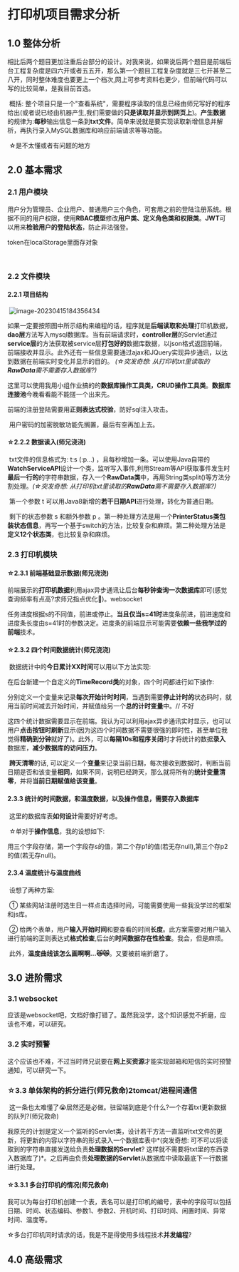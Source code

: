 # 打印机项目需求分析

## 1.0	整体分析

​	相比后两个题目更加注重后台部分的设计。对我来说，如果说后两个题目是前端后台工程复杂度是四六开或者五五开，那么第一个题目工程复杂度就是三七开甚至二八开，同时整体难度也要更上一个档次,网上可参考资料也更少，但前端代码可以写的比较简单，是我目前首选。

​	概括: 整个项目只是一个"查看系统"，需要程序读取的信息已经由师兄写好的程序给出(或者说已经由机器产生,我们需要做的**只是读取并显示到网页上**)。**产生数据**的规律为:**每秒**输出信息一条到**txt文件**。简单来说就是要实现读取新增信息并解析，再执行录入MySQL数据库和响应前端请求等等功能。

​	☆是不太懂或者有问题的地方

## 2.0	基本需求

### 2.1	用户模块

​	用户分为管理员、企业用户、普通用户三个角色，可套用之前的登陆注册系统。根据不同的用户权限，使用**RBAC模型**修改**用户类、定义角色类和权限类**。**JWT**可以用来**检验用户的登陆状态**，防止非法强登。

token在localStorage里面存对象

​	

### 2.2	文件模块

#### 2.2.1	项目结构

​                                      	![image-20230415184356434](https://mytyporapicute.oss-cn-guangzhou.aliyuncs.com/typoraPics/image-20230415184356434.png)

​	如果一定要按照图中所示结构来编程的话，程序就是**后端读取和处理**打印机数据，**dao层**方法写入mysql数据库。当有前端请求时，**controller层**的Servlet通过**service层**的方法获取被service层**打包好的**数据库数据，以json格式返回前端，前端接收并显示。此外还有一些信息需要通过ajax和JQuery实现异步通讯，以达到数据在前端实时变化并显示的目的。 *(☆突发奇想: 从打印机txt里读取的**RawData**需不需要存入数据库?)*

​	这里可以使用我用小组作业搞的的**数据库操作工具类，CRUD操作工具类**。**数据库连接池**今晚看看能不能搓一个出来先。

​	前端的注册登陆需要用**正则表达式校验**，防好sql注入攻击。

​	用户密码的加密脱敏功能先搁置，最后有空再加上去。

#### ☆2.2.2	数据读入(师兄浇浇)

​	txt文件的信息格式为:	t:s (:p…)	，且每秒增加一条。可以使用Java自带的**WatchServiceAPI**设计一个类，监听写入事件,利用Stream等API获取事件发生时**最后一行的**的字符串数据，存入一个**RawData类**中，再用String类split()等方法分割处理。*(☆突发奇想: 从打印机txt里读取的**RawData**需不需要存入数据库?)*

​	第一个参数 t 可以用Java8新增的**若干日期API**进行处理，转化为普通日期。

​	剩下的状态参数 s 和额外参数 p 。第一种处理方法是用一个**PrinterStatus类包装状态信息**，再写一个基于switch的方法，比较复杂和麻烦。第二种处理方法是**定义12个状态类**，也比较复杂和麻烦。



### 2.3	打印机模块

#### ☆2.3.1	前端基础显示数据(师兄浇浇)

​	 前端展示的**打印机数据**利用ajax异步通讯让后台**每秒钟查询一次数据库**即可(感觉查询频率有点高?求师兄指点优化:pray:)。websocket

​	任务进度根据s的不同值，前进或停止。**当且仅当s=41时**进度条前进，前进速度和进度条长度由s=41时的参数决定。进度条的前端显示可能需要**依赖一些我学过的前端**技术。

#### ☆2.3.2	四个时间数据统计(师兄浇浇)

​	数据统计中的**今日累计XX时间**可以用以下方法实现:

​		在后台新建一个自定义的**TimeRecord类**的对象，四个时间都进行如下操作:

​			分别定义一个变量来记录**每次开始计时时间**，当遇到需要**停止计时的**状态码时，就用当前时间减去开始时间，并赋值给另一个**总的计时变量**中。// 不好

​	这四个统计数据需要显示在前端。我认为可以利用ajax异步通讯实时显示，也可以用户**点击按钮时刷新**显示(因为这四个时间数据不需要很强的即时性，甚至单位我觉得**精确到分钟**就好了)。此外，可以**每隔10s和程序关闭**时才将统计的数据**录入**数据库，**减少数据库的访问压力**。

​	**跨天清零**的话, 可以定义一个**变量**来记录当前日期，每次接收到数据时，判断当前日期是否和该变量**相同**，如果不同，说明已经跨天，那么就将所有的**统计变量清零**，并将**当前日期赋值给该变量**。

#### 2.3.3	统计的时间数据，和温度数据，以及操作信息，需要存入数据库

​	这里的数据库表**如何设计**需要好好考虑。

​	☆单对于**操作信息**，我的设想如下:

​	用三个字段存储，第一个字段存s的值，第二个存p1的值(若无存null),第三个存p2的值(若无存null)。

#### 2.3.4	温度统计与温度曲线

​	设想了两种方案:

​		① 某些网站注册时选生日一样点击选择时间，可能需要使用一些我没学过的框架和js库。

​		② 给两个表单，用户**输入开始时间**和要查看的时间**长度**。此方案需要对用户输入进行前端的正则表达式**格式检查**,后台的**时间数据存在性检查**。我会，但是麻烦。

​	此外，**温度曲线该怎么画啊啊...:crying_cat_face::crying_cat_face:**。又要被前端折磨了。



## 3.0	进阶需求

### 3.1	websocket

​	应该是websocket吧，文档好像打错了。虽然我没学，这个知识感觉不折磨，应该也不难，可以研究。

### 3.2	实时预警

​	这个应该也不难，不过当时师兄说要在**网上买资源**才能实现邮箱和短信的实时预警通知，可以研究一下。

### ☆3.3	单体架构的拆分进行(师兄救命)2tomcat/进程间通信

​	这一条也太难懂了:sob:居然还是必做。驻留端到底是个什么?一个存着txt更新数据的队列?(师兄救命)

​	我原先的计划是定义一个监听的Servlet类，设计若干方法一直监听txt文件的更新，将更新的内容以字符串的形式录入一个数据库表中*(突发奇想: 可不可以将读取到的字符串直接发送给负责**处理数据的Servlet**? 这样就不需要将txt里的东西录入数据库了)*。之后再由负责**处理数据的Servlet**从数据库中读取最底下一行数据进行处理。

#### ☆3.3.1	**多台打印机的情况**(师兄救命)

​	我可以为每台打印机创建一个表，表名可以是打印机的编号，表中的字段可以包括日期、时间、状态编码、参数1、参数2、开机时间、打印时间、闲置时间、异常时间、温度等。

​	☆多台打印机同时请求的话，我是不是得使用多线程技术**并发编程**?



## 4.0	高级需求